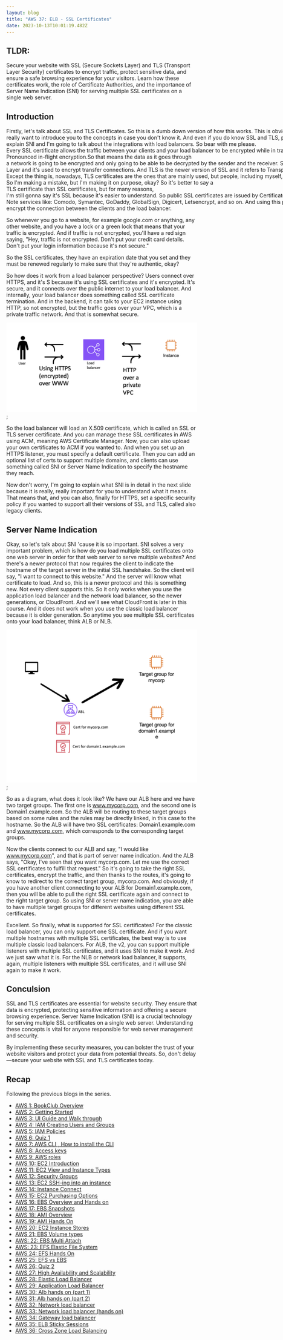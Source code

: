 ```yaml
---
layout: blog
title: "AWS 37: ELB - SSL Certificates"
date: 2023-10-13T10:01:19.482Z
---
```


<style>

.content {white-space: nowrap; }

</style>

## TLDR:

Secure your website with SSL (Secure Sockets Layer) and TLS (Transport Layer Security) certificates to encrypt traffic, protect sensitive data, and ensure a safe browsing experience for your visitors. Learn how these certificates work, the role of Certificate Authorities, and the importance of Server Name Indication (SNI) for serving multiple SSL certificates on a single web server.

## Introduction

<div class="content">
Firstly, let's talk about SSL and TLS Certificates. So this is a dumb down version of how this works. This is obviously way more complicated, but I;</br>
really want to introduce you to the concepts in case you don't know it. And even if you do know SSL and TLS, please watch this lecture. I'm going to</br>
explain SNI and I'm going to talk about the integrations with load balancers. So bear with me please.</br>
Every SSL certificate allows the traffic between your clients and your load balancer to be encrypted while in transit. </br>
Pronounced in-flight encryption.So that means the data as it goes through </br>
a network is going to be encrypted and only going to be able to be decrypted by the sender and the receiver. So, SSL refers to Secure Sockets </br>
Layer and it's used to encrypt transfer connections. And TLS is the newer version of SSL and it refers to Transport Layer Security. </br>
Except the thing is, nowadays, TLS certificates are the ones that are mainly used, but people, including myself, I will still refer this as SSL. </br>
So I'm making a mistake, but I'm making it on purpose, okay? So it's better to say a </br>
TLS certificate than SSL certificates, but for many reasons, </br>
I'm still gonna say it's SSL because it's easier to understand. So public SSL certificates are issued by Certificate Authorities, </br>
Note services like: Comodo, Symantec, GoDaddy, GlobalSign, Digicert, Letsencrypt, and so on. And using this public SSL certificate attached to our load balancer, we're able to </br>
encrypt the connection between the clients and the load balancer.

</div>

So whenever you go to a website, for example google.com or anything, any other website, and you have a lock or a green lock that means that your traffic is encrypted. And if traffic is not encrypted, you'll have a red sign saying, "Hey, traffic is not encrypted. Don't put your credit card details. Don't put your login information because it's not secure."

So the SSL certificates, they have an expiration date that you set and they must be renewed regularly to make sure that they're authentic, okay?

So how does it work from a load balancer perspective? Users connect over HTTPS, and it's S because it's using SSL certificates and it's encrypted. It's secure, and it connects over the public internet to your load balancer. And internally, your load balancer does something called SSL certificate termination. And in the backend, it can talk to your EC2 instance using HTTP, so not encrypted, but the traffic goes over your VPC, which is a private traffic network. And that is somewhat secure.

![Diagram of the SSL](/blog/src/images/37/37-1.png);

So the load balancer will load an X.509 certificate, which is called an SSL or TLS server certificate. And you can manage these SSL certificates in AWS using ACM, meaning AWS Certificate Manager. Now, you can also upload your own certificates to ACM if you wanted to. And when you set up an HTTPS listener, you must specify a default certificate. Then you can add an optional list of certs to support multiple domains, and clients can use something called SNI or Server Name Indication to specify the hostname they reach.

Now don't worry, I'm going to explain what SNI is in detail in the next slide because it is really, really important for you to understand what it means. That means that, and you can also, finally for HTTPS, set a specific security policy if you wanted to support all their versions of SSL and TLS, called also legacy clients.

## Server Name Indication

Okay, so let's talk about SNI 'cause it is so important. SNI solves a very important problem, which is how do you load multiple SSL certificates onto one web server in order for that web server to serve multiple websites? And there's a newer protocol that now requires the client to indicate the hostname of the target server in the initial SSL handshake. So the client will say, "I want to connect to this website." And the server will know what certificate to load. And so, this is a newer protocol and this is something new. Not every client supports this. So it only works when you use the application load balancer and the network load balancer, so the newer generations, or CloudFront. And we'll see what CloudFront is later in this course. And it does not work when you use the classic load balancer because it is older generation. So anytime you see multiple SSL certificates onto your load balancer, think ALB or NLB.

![Diagram of the SSL](/blog/src/images/37/37-2.png);

So as a diagram, what does it look like? We have our ALB here and we have two target groups. The first one is www.mycorp.com, and the second one is Domain1.example.com. So the ALB will be routing to these target groups based on some rules and the rules may be directly linked, in this case to the hostname. So the ALB will have two SSL certificates: Domain1.example.com and www.mycorp.com, which corresponds to the corresponding target groups.

Now the clients connect to our ALB and say, "I would like www.mycorp.com", and that is part of server name indication. And the ALB says, "Okay, I've seen that you want mycorp.com. Let me use the correct SSL certificates to fulfill that request." So it's going to take the right SSL certificates, encrypt the traffic, and then thanks to the routes, it's going to know to redirect to the correct target group, mycorp.com. And obviously, if you have another client connecting to your ALB for Domain1.example.com, then you will be able to pull the right SSL certificate again and connect to the right target group. So using SNI or server name indication, you are able to have multiple target groups for different websites using different SSL certificates.

Excellent. So finally, what is supported for SSL certificates? For the classic load balancer, you can only support one SSL certificate. And if you want multiple hostnames with multiple SSL certificates, the best way is to use multiple classic load balancers. For ALB, the v2, you can support multiple listeners with multiple SSL certificates, and it uses SNI to make it work. And we just saw what it is. For the NLB or network load balancer, it supports, again, multiple listeners with multiple SSL certificates, and it will use SNI again to make it work.

## Conculsion

SSL and TLS certificates are essential for website security. They ensure that data is encrypted, protecting sensitive information and offering a secure browsing experience. Server Name Indication (SNI) is a crucial technology for serving multiple SSL certificates on a single web server. Understanding these concepts is vital for anyone responsible for web server management and security.

By implementing these security measures, you can bolster the trust of your website visitors and protect your data from potential threats. So, don't delay—secure your website with SSL and TLS certificates today.

## Recap

Following the previous blogs in the series.

- [AWS 1: BookClub Overview](https://magicishaqblog.netlify.app/aws/)
- [AWS 2: Getting Started](https://magicishaqblog.netlify.app/2023-01-23-aws-2-getting-started/)
- [AWS 3: UI Guide and Walk through](https://magicishaqblog.netlify.app/2023-01-27-aws-3-UI-guide-and-walkthrough)
- [AWS 4: IAM Creating Users and Groups](https://magicishaqblog.netlify.app/2023-01-28-aws-4-IAM)
- [AWS 5: IAM Policies](https://magicishaqblog.netlify.app/2023-02-03-aws-5-IAM-polices)
- [AWS 6: Quiz 1 ](https://magicishaqblog.netlify.app/aws-quiz-one)
- [AWS 7: AWS CLI , How to install the CLI](https://magicishaqblog.netlify.app/2023-10-03-aws-7-cli)
- [AWS 8: Access keys](https://magicishaqblog.netlify.app/2023-10-03-aws-8-access-keys)
- [AWS 9: AWS roles](https://magicishaqblog.netlify.app/2023-02-17-aws-9-roles)
- [AWS 10: EC2 Introduction](https://magicishaqblog.netlify.app/2023-02-24-aws-10-EC2/)
- [AWS 11: EC2 View and Instance Types](https://magicishaqblog.netlify.app/2023-03-03-aws-11-EC2-View-and-instance-types)
- [AWS 12: Security Groups](https://magicishaqblog.netlify.app/2023-03-10-aws-12-security-groups)
- [AWS 13: EC2 SSH-ing into an instance](https://magicishaqblog.netlify.app/2023-03-17-aws-13-ssh)
- [AWS 14: Instance Connect](https://magicishaqblog.netlify.app/2023-03-24-aws-14-instance-connect)
- [AWS 15: EC2 Purchasing Options](https://magicishaqblog.netlify.app/2023-03-31-aws-15-EC2-purchasing-options)
- [AWS 16: EBS Overview and Hands on](https://magicishaqblog.netlify.app/2023-04-14-aws-16-EBS-Overview-and-Hands-On)
- [AWS 17: EBS Snapshots](https://magicishaqblog.netlify.app/2023-04-21-aws-17-ebs-snapshots)
- [AWS 18: AMI Overview](https://magicishaqblog.netlify.app/2023-04-28-aws-18-ami)
- [AWS 19: AMI Hands On](https://magicishaqblog.netlify.app/2023-06-02-aws-19-AMI-Hands-On)
- [AWS 20: EC2 Instance Stores](https://magicishaqblog.netlify.app/2023-06-09-aws-20-EC2-Instance-Store)
- [AWS 21: EBS Volume types](https://magicishaqblog.netlify.app/2023-06-16-aws-21-EBS-volume-types)
- [AWS: 22: EBS Multi Attach](https://magicishaqblog.netlify.app/2023-06-23-aws-22-EBS-Multi-Attach)
- [AWS: 23: EFS Elastic File System](https://magicishaqblog.netlify.app/2023-06-30-aws-23-EFS-Elastic-File-System)
- [AWS 24: EFS Hands On](https://magicishasblog.netlify.app/2023-07-07-aws-24-EFS-Hands-On)
- [AWS 25: EFS vs EBS](https://magicishasblog.netlify.app/2023-07-14-aws-25-EFS-vs-EBS)
- [AWS 26: Quiz 2](https://magicishaqblog.netlify.app/quiz-2/2023-07-21-aws-26-quiz-2/)
- [AWS 27: High Availability and Scalability ](https://magicishaqblog.netlify.app/section6/2023-07-28-high_availability_and_scalability/)
- [AWS 28: Elastic Load Balancer](https://magicishaqblog.netlify.app/ElasticLoadBalancing/2023-08-11-aws-28-elastic-load-balancing/)
- [AWS 29: Application Load Balancer](https://magicishaqblog.netlify.app/ApplicationLoadBalancer/2023-08-18-aws-29-applicaton-load-balancer/)
- [AWS 30: Alb hands on (part 1)](https://magicishaqblog.netlify.app/ApplicationLoadBalancer/2023-08-25-aws-30-alb-hands-on/)
- [AWS 31: Alb hands on (part 2)](https://magicishaqblog.netlify.app/ApplicationLoadBalancer/2023-09-01-aws-31-more-on-alb/)
- [AWS 32: Network load balancer](https://magicishaqblog.netlify.app/NLB/2023-09-09-aws-32-network-load-balancer/)
- [AWS 33: Network load balancer (hands on)](https://magicishaqblog.netlify.app/NLB/2023-09-15-aws-33-network-load-balancer-hands-on/)
- [AWS 34: Gateway load balancer](https://magicishaqblog.netlify.app/GatewayLoadBalancer/2023-09-22-aws-34-gateway-load-balancer/)
- [AWS 35: ELB Sticky Sessions](https://magicishaqblog.netlify.app/ElasticLoadBalancing/2022-09-29-aws-35-ELB-Sticky-sessions/)
- [AWS 36: Cross Zone Load Balancing](https://magicishaqblog.netlify.app/CrossZoneLoadBalancing/2023-10-06-aws-36-cross-zone-load-balancing/)
